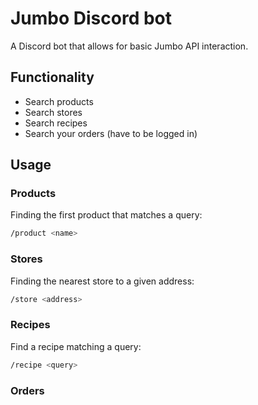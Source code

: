 # Jumbo Discord bot

A Discord bot that allows for basic Jumbo API interaction.

## Functionality
* Search products
* Search stores
* Search recipes
* Search your orders (have to be logged in)

## Usage

### Products
Finding the first product that matches a query:
```bash
/product <name>
```

### Stores
Finding the nearest store to a given address:
```bash
/store <address>
```

### Recipes
Find a recipe matching a query:
```bash
/recipe <query>
```

### Orders